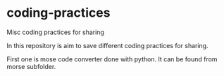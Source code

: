 # coding-practices
Misc coding practices for sharing

In this repository is aim to save different coding practices for sharing.

First one is mose code converter done with python. It can be found from morse
subfolder.

